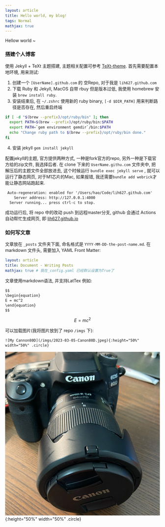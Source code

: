```yaml
---
layout: article
title: Hello world, my blog!
tags: Normal
mathjax: true
---
```


Hellow world ~

<!--more-->

### 搭建个人博客

使用 Jekyll + TeXt 主题搭建, 主题相关配置可参考 [TeXt-theme](https://kitian616.github.io/jekyll-TeXt-theme/test/). 首先需要配置本地环境, 用来测试:

1. 创建一个 `[UserName].github.com` 的 空Repo, 对于我是 `lih627.github.com`
2. 下载 Ruby 和 Jekyll, MacOS 自带 rbuy 但是版本过低, 我使用 homebrew 安装 `brew install ruby`.
3. 安装结束后, 在 `~/.zshrc` 使用新的 ruby binary, `[-d $DIR_PATH]` 用来判断路径是否存在, 然后重启终端
```bash
if [ -d "$(brew --prefix)/opt/ruby/bin" ]; then
  export PATH=$(brew --prefix)/opt/ruby/bin:$PATH
  export PATH=`gem environment gemdir`/bin:$PATH
  echo "Change ruby path to $(brew --prefix)/opt/ruby/bin done."
fi
```
4. 安装 jekyll `gem install jekyll`

配置jekyll的主题, 官方提供两种方式, 一种是fork官方的repo, 另外一种是下载官方给的zip文件, 我选择后者. 在 clone 下来的 `UserName.githu.com` 文件夹中, 把解压后的主题文件全部放进去, 这个时候运行 `bundle exec jekyll serve` , 就可以运行了静态网页, 对于M1芯片的Mac, 如果报错, 我还需要`bundle add webrick`才能让静态网站跑起来.
```
 Auto-regeneration: enabled for '/Users/hao/Code/lih627.github.com'
    Server address: http://127.0.0.1:4000
  Server running... press ctrl-c to stop.
```
成功运行后, 将 repo 中的改动 push 到远程master分支, github 会通过 Actions 自动帮忙生成网页, 即 [lih627.github.io](lih627.github.io)

### 如何写文章

文章放在 `_posts` 文件夹下面, 命名格式是 `YYYY-MM-DD-the-post-name.md`. 在 markdown 文件头, 需要加入 YAML Front Matter:

```yaml
layout: article
title: Document - Writing Posts
mathjax: true # 我在_config.yaml 已经默认设置为True了
```

文章使用markdown语法, 并支持LatTex 例如:
```plain
$$
\begin{equation}
E = mc^2
\end{equation}
$$
```

$$
\begin{equation}
E = mc^2
\end{equation}
$$


可以加载图片(我将图片放到了 repo `/imgs` 下):
```
![My Cannon80D](/imgs/2023-03-05-Canon80D.jpeg){:height="50%" width="50%" .circle}
```
![My Cannon80D](/imgs/2023-03-05-Canon80D.jpeg){:height="50%" width="50%" .circle}


